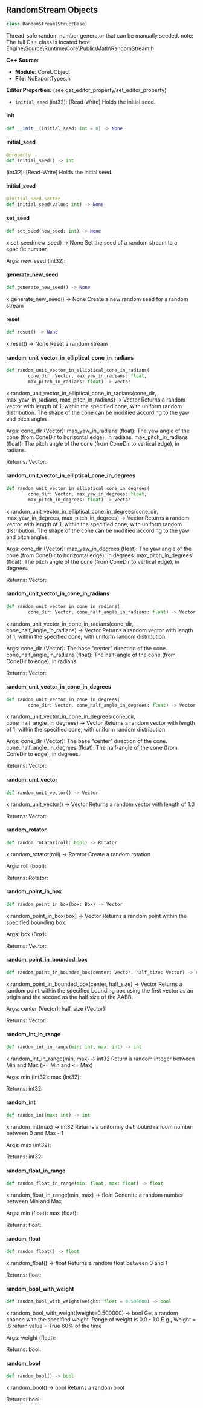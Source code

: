 ## RandomStream Objects

```python
class RandomStream(StructBase)
```

Thread-safe random number generator that can be manually seeded.
note: The full C++ class is located here: Engine\Source\Runtime\Core\Public\Math\RandomStream.h

**C++ Source:**

- **Module**: CoreUObject
- **File**: NoExportTypes.h

**Editor Properties:** (see get_editor_property/set_editor_property)

- ``initial_seed`` (int32):  [Read-Write] Holds the initial seed.

<a id="unreal.RandomStream.__init__"></a>

#### __init__

```python
def __init__(initial_seed: int = 0) -> None
```

<a id="unreal.RandomStream.initial_seed"></a>

#### initial_seed

```python
@property
def initial_seed() -> int
```

(int32):  [Read-Write] Holds the initial seed.

<a id="unreal.RandomStream.initial_seed"></a>

#### initial_seed

```python
@initial_seed.setter
def initial_seed(value: int) -> None
```

<a id="unreal.RandomStream.set_seed"></a>

#### set_seed

```python
def set_seed(new_seed: int) -> None
```

x.set_seed(new_seed) -> None
Set the seed of a random stream to a specific number

Args:
    new_seed (int32):

<a id="unreal.RandomStream.generate_new_seed"></a>

#### generate_new_seed

```python
def generate_new_seed() -> None
```

x.generate_new_seed() -> None
Create a new random seed for a random stream

<a id="unreal.RandomStream.reset"></a>

#### reset

```python
def reset() -> None
```

x.reset() -> None
Reset a random stream

<a id="unreal.RandomStream.random_unit_vector_in_elliptical_cone_in_radians"></a>

#### random_unit_vector_in_elliptical_cone_in_radians

```python
def random_unit_vector_in_elliptical_cone_in_radians(
        cone_dir: Vector, max_yaw_in_radians: float,
        max_pitch_in_radians: float) -> Vector
```

x.random_unit_vector_in_elliptical_cone_in_radians(cone_dir, max_yaw_in_radians, max_pitch_in_radians) -> Vector
Returns a random vector with length of 1, within the specified cone, with uniform random distribution.
The shape of the cone can be modified according to the yaw and pitch angles.

Args:
    cone_dir (Vector): 
    max_yaw_in_radians (float): The yaw angle of the cone (from ConeDir to horizontal edge), in radians.
    max_pitch_in_radians (float): The pitch angle of the cone (from ConeDir to vertical edge), in radians.

Returns:
    Vector:

<a id="unreal.RandomStream.random_unit_vector_in_elliptical_cone_in_degrees"></a>

#### random_unit_vector_in_elliptical_cone_in_degrees

```python
def random_unit_vector_in_elliptical_cone_in_degrees(
        cone_dir: Vector, max_yaw_in_degrees: float,
        max_pitch_in_degrees: float) -> Vector
```

x.random_unit_vector_in_elliptical_cone_in_degrees(cone_dir, max_yaw_in_degrees, max_pitch_in_degrees) -> Vector
Returns a random vector with length of 1, within the specified cone, with uniform random distribution.
The shape of the cone can be modified according to the yaw and pitch angles.

Args:
    cone_dir (Vector): 
    max_yaw_in_degrees (float): The yaw angle of the cone (from ConeDir to horizontal edge), in degrees.
    max_pitch_in_degrees (float): The pitch angle of the cone (from ConeDir to vertical edge), in degrees.

Returns:
    Vector:

<a id="unreal.RandomStream.random_unit_vector_in_cone_in_radians"></a>

#### random_unit_vector_in_cone_in_radians

```python
def random_unit_vector_in_cone_in_radians(
        cone_dir: Vector, cone_half_angle_in_radians: float) -> Vector
```

x.random_unit_vector_in_cone_in_radians(cone_dir, cone_half_angle_in_radians) -> Vector
Returns a random vector with length of 1, within the specified cone, with uniform random distribution.

Args:
    cone_dir (Vector): The base "center" direction of the cone.
    cone_half_angle_in_radians (float): The half-angle of the cone (from ConeDir to edge), in radians.

Returns:
    Vector:

<a id="unreal.RandomStream.random_unit_vector_in_cone_in_degrees"></a>

#### random_unit_vector_in_cone_in_degrees

```python
def random_unit_vector_in_cone_in_degrees(
        cone_dir: Vector, cone_half_angle_in_degrees: float) -> Vector
```

x.random_unit_vector_in_cone_in_degrees(cone_dir, cone_half_angle_in_degrees) -> Vector
Returns a random vector with length of 1, within the specified cone, with uniform random distribution.

Args:
    cone_dir (Vector): The base "center" direction of the cone.
    cone_half_angle_in_degrees (float): The half-angle of the cone (from ConeDir to edge), in degrees.

Returns:
    Vector:

<a id="unreal.RandomStream.random_unit_vector"></a>

#### random_unit_vector

```python
def random_unit_vector() -> Vector
```

x.random_unit_vector() -> Vector
Returns a random vector with length of 1.0

Returns:
    Vector:

<a id="unreal.RandomStream.random_rotator"></a>

#### random_rotator

```python
def random_rotator(roll: bool) -> Rotator
```

x.random_rotator(roll) -> Rotator
Create a random rotation

Args:
    roll (bool): 

Returns:
    Rotator:

<a id="unreal.RandomStream.random_point_in_box"></a>

#### random_point_in_box

```python
def random_point_in_box(box: Box) -> Vector
```

x.random_point_in_box(box) -> Vector
Returns a random point within the specified bounding box.

Args:
    box (Box): 

Returns:
    Vector:

<a id="unreal.RandomStream.random_point_in_bounded_box"></a>

#### random_point_in_bounded_box

```python
def random_point_in_bounded_box(center: Vector, half_size: Vector) -> Vector
```

x.random_point_in_bounded_box(center, half_size) -> Vector
Returns a random point within the specified bounding box using the first vector as an origin and the second as the half size of the AABB.

Args:
    center (Vector): 
    half_size (Vector): 

Returns:
    Vector:

<a id="unreal.RandomStream.random_int_in_range"></a>

#### random_int_in_range

```python
def random_int_in_range(min: int, max: int) -> int
```

x.random_int_in_range(min, max) -> int32
Return a random integer between Min and Max (>= Min and <= Max)

Args:
    min (int32): 
    max (int32): 

Returns:
    int32:

<a id="unreal.RandomStream.random_int"></a>

#### random_int

```python
def random_int(max: int) -> int
```

x.random_int(max) -> int32
Returns a uniformly distributed random number between 0 and Max - 1

Args:
    max (int32): 

Returns:
    int32:

<a id="unreal.RandomStream.random_float_in_range"></a>

#### random_float_in_range

```python
def random_float_in_range(min: float, max: float) -> float
```

x.random_float_in_range(min, max) -> float
Generate a random number between Min and Max

Args:
    min (float): 
    max (float): 

Returns:
    float:

<a id="unreal.RandomStream.random_float"></a>

#### random_float

```python
def random_float() -> float
```

x.random_float() -> float
Returns a random float between 0 and 1

Returns:
    float:

<a id="unreal.RandomStream.random_bool_with_weight"></a>

#### random_bool_with_weight

```python
def random_bool_with_weight(weight: float = 0.500000) -> bool
```

x.random_bool_with_weight(weight=0.500000) -> bool
Get a random chance with the specified weight. Range of weight is 0.0 - 1.0 E.g.,
              Weight = .6 return value = True 60% of the time

Args:
    weight (float): 

Returns:
    bool:

<a id="unreal.RandomStream.random_bool"></a>

#### random_bool

```python
def random_bool() -> bool
```

x.random_bool() -> bool
Returns a random bool

Returns:
    bool:

<a id="unreal.Ray"></a>